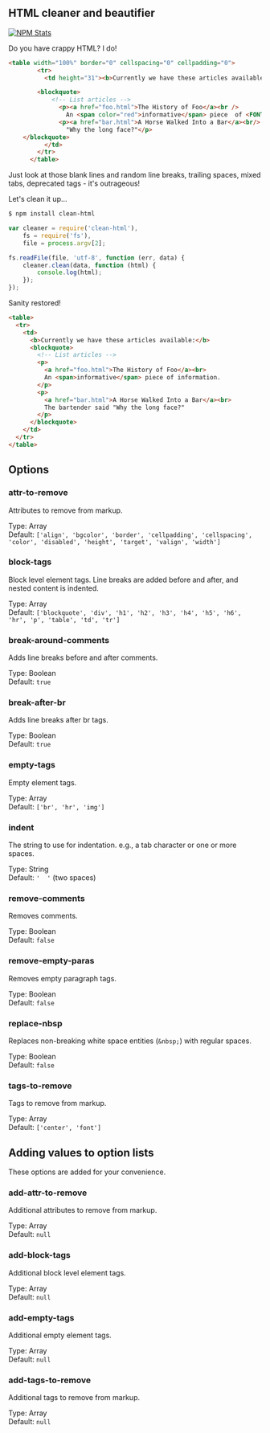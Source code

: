 ## HTML cleaner and beautifier

[![NPM Stats](https://nodei.co/npm/clean-html.png?downloads=true&downloadRank=true)](https://npmjs.org/packages/clean-html/)

Do you have crappy HTML? I do!

```html
<table width="100%" border="0" cellspacing="0" cellpadding="0">
        <tr>
          <td height="31"><b>Currently we have these articles available:</b>

        <blockquote>
            <!-- List articles -->
              <p><a href="foo.html">The History of Foo</a><br />    
                An <span color="red">informative</span> piece  of <FONT FACE="ARIAL">information</FONT>.</p>
              <p><a href="bar.html">A Horse Walked Into a Bar</a><br/> The bartender said
                "Why the long face?"</p>
	</blockquote>
          </td>
        </tr>
      </table>
```

Just look at those blank lines and random line breaks, trailing spaces, mixed tabs, deprecated tags - it's outrageous!

Let's clean it up...

```bash
$ npm install clean-html
```

```javascript
var cleaner = require('clean-html'),
    fs = require('fs'),
    file = process.argv[2];

fs.readFile(file, 'utf-8', function (err, data) {
    cleaner.clean(data, function (html) {
        console.log(html);
    });
});
```

Sanity restored!

```html
<table>
  <tr>
    <td>
      <b>Currently we have these articles available:</b>
      <blockquote>
        <!-- List articles -->
        <p>
          <a href="foo.html">The History of Foo</a><br>
          An <span>informative</span> piece of information.
        </p>
        <p>
          <a href="bar.html">A Horse Walked Into a Bar</a><br>
          The bartender said "Why the long face?"
        </p>
      </blockquote>
    </td>
  </tr>
</table>
```

## Options

### attr-to-remove

Attributes to remove from markup.

Type: Array  
Default: `['align', 'bgcolor', 'border', 'cellpadding', 'cellspacing', 'color', 'disabled', 'height', 'target', 'valign', 'width']`

### block-tags

Block level element tags. Line breaks are added before and after, and nested content is indented.

Type: Array  
Default: `['blockquote', 'div', 'h1', 'h2', 'h3', 'h4', 'h5', 'h6', 'hr', 'p', 'table', 'td', 'tr']`

### break-around-comments

Adds line breaks before and after comments.

Type: Boolean  
Default: `true`

### break-after-br

Adds line breaks after br tags.

Type: Boolean  
Default: `true`

### empty-tags

Empty element tags.

Type: Array  
Default: `['br', 'hr', 'img']`

### indent

The string to use for indentation. e.g., a tab character or one or more spaces.

Type: String  
Default: `'  '` (two spaces)

### remove-comments

Removes comments.

Type: Boolean  
Default: `false`

### remove-empty-paras

Removes empty paragraph tags.

Type: Boolean  
Default: `false`

### replace-nbsp

Replaces non-breaking white space entities (`&nbsp;`) with regular spaces.

Type: Boolean  
Default: `false`

### tags-to-remove

Tags to remove from markup.

Type: Array  
Default: `['center', 'font']`

## Adding values to option lists

These options are added for your convenience.

### add-attr-to-remove

Additional attributes to remove from markup.

Type: Array  
Default: `null`

### add-block-tags

Additional block level element tags.

Type: Array  
Default: `null`

### add-empty-tags

Additional empty element tags.

Type: Array  
Default: `null`

### add-tags-to-remove

Additional tags to remove from markup.

Type: Array  
Default: `null`
